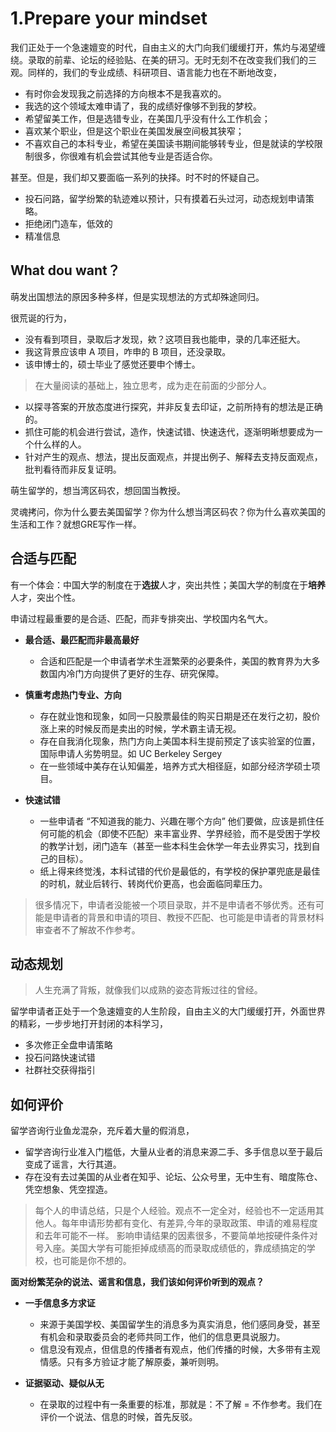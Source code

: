 # 1.Prepare your mindset

我们正处于一个急速嬗变的时代，自由主义的大门向我们缓缓打开，焦灼与渴望缠绕。录取的前辈、论坛的经验贴、在美的研习。无时无刻不在改变我们我们的三观。同样的，我们的专业成绩、科研项目、语言能力也在不断地改变，

- 有时你会发现我之前选择的方向根本不是我喜欢的。
- 我选的这个领域太难申请了，我的成绩好像够不到我的梦校。
- 希望留美工作，但是选错专业，在美国几乎没有什么工作机会；
- 喜欢某个职业，但是这个职业在美国发展空间极其狭窄；
- 不喜欢自己的本科专业，希望在美国读书期间能够转专业，但是就读的学校限制很多，你很难有机会尝试其他专业是否适合你。

甚至。但是，我们却又要面临一系列的抉择。时不时的怀疑自己。

- 投石问路，留学纷繁的轨迹难以预计，只有摸着石头过河，动态规划申请策略。
- 拒绝闭门造车，低效的
- 精准信息

## What dou want？
萌发出国想法的原因多种多样，但是实现想法的方式却殊途同归。

很荒诞的行为，

- 没有看到项目，录取后才发现，欸？这项目我也能申，录的几率还挺大。
- 我这背景应该申 A 项目，咋申的 B 项目，还没录取。
- 该申博士的，硕士毕业了感觉还要申个博士。

> 在大量阅读的基础上，独立思考，成为走在前面的少部分人。

- 以探寻答案的开放态度进行探究，并非反复去印证，之前所持有的想法是正确的。
- 抓住可能的机会进行尝试，造作，快速试错、快速迭代，逐渐明晰想要成为一个什么样的人。
- 针对产生的观点、想法，提出反面观点，并提出例子、解释去支持反面观点，批判看待而非反复证明。

萌生留学的，想当湾区码农，想回国当教授。

灵魂拷问，你为什么要去美国留学？你为什么想当湾区码农？你为什么喜欢美国的生活和工作？就想GRE写作一样。

## 合适与匹配

有一个体会：中国大学的制度在于**选拔**人才，突出共性；美国大学的制度在于**培养**人才，突出个性。

申请过程最重要的是合适、匹配，而非专排突出、学校国内名气大。

- **最合适、最匹配而非最高最好**
   - 合适和匹配是一个申请者学术生涯繁荣的必要条件，美国的教育界为大多数国内冷门方向提供了更好的生存、研究保障。
   
- **慎重考虑热门专业、方向**
   - 存在就业饱和现象，如同一只股票最佳的购买日期是还在发行之初，股价涨上来的时候反而是卖出的时候，学术霸主请无视。
   - 存在自我消化现象，热门方向上美国本科生提前预定了该实验室的位置，国际申请人劣势明显。如 UC Berkeley Sergey
   - 在一些领域中美存在认知偏差，培养方式大相径庭，如部分经济学硕士项目。
   
- **快速试错**
   - 一些申请者 “不知道我的能力、兴趣在哪个方向” 他们要做，应该是抓住任何可能的机会（即使不匹配）来丰富业界、学界经验，而不是受困于学校的教学计划，闭门造车（甚至一些本科生会休学一年去业界实习，找到自己的目标）。
   - 纸上得来终觉浅，本科试错的代价是最低的，有学校的保护罩兜底是最佳的时机，就业后转行、转岗代价更高，也会面临同辈压力。
 
> 很多情况下，申请者没能被一个项目录取，并不是申请者不够优秀。还有可能是申请者的背景和申请的项目、教授不匹配、也可能是申请者的背景材料审查者不了解故不作参考。

## 动态规划 ##

> 人生充满了背叛，就像我们以成熟的姿态背叛过往的曾经。 

留学申请者正处于一个急速嬗变的人生阶段，自由主义的大门缓缓打开，外面世界的精彩，一步步地打开封闭的本科学习，

- 多次修正全盘申请策略
- 投石问路快速试错
- 社群社交获得指引


## 如何评价 ##

留学咨询行业鱼龙混杂，充斥着大量的假消息，

 - 留学咨询行业准入门槛低，大量从业者的消息来源二手、多手信息以至于最后变成了谣言，大行其道。
 - 存在没有去过美国的从业者在知乎、论坛、公众号里，无中生有、暗度陈仓、凭空想象、凭空捏造。

> 每个人的申请总结，只是个人经验。观点不一定全对，经验也不一定适用其他人。每年申请形势都有变化、有差异,今年的录取政策、申请的难易程度和去年可能不一样。 影响申请结果的因素很多，不要简单地按硬件条件对号入座。美国大学有可能拒掉成绩高的而录取成绩低的，靠成绩搞定的学校，也可能是你不想的。

**面对纷繁芜杂的说法、谣言和信息，我们该如何评价听到的观点？**

- **一手信息多方求证**
  - 来源于美国学校、美国留学生的消息多为真实消息，他们感同身受，甚至有机会和录取委员会的老师共同工作，他们的信息更具说服力。
  - 信息没有观点，但信息的传播者有观点，他们传播的时候，大多带有主观情感。只有多方验证才能了解原委，兼听则明。
  
- **证据驱动、疑似从无**
  - 在录取的过程中有一条重要的标准，那就是：不了解 = 不作参考。我们在评价一个说法、信息的时候，首先反驳。








